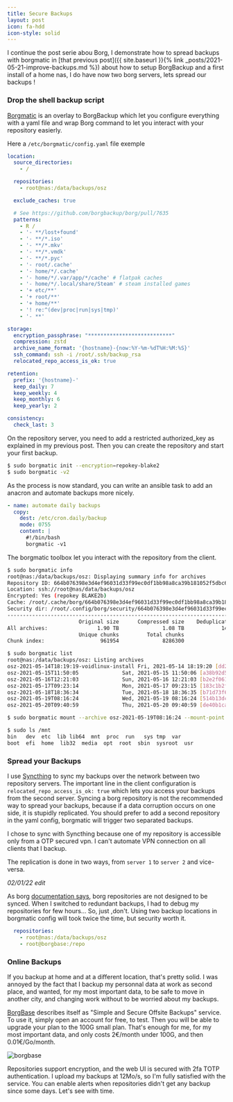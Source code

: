 ```yaml
---
title: Secure Backups
layout: post
icon: fa-hdd
icon-style: solid
---
```


I continue the post serie abou Borg, I demonstrate how to spread backups with borgmatic in [that previous post]({{ site.baseurl }}{% link _posts/2021-05-21-improve-backups.md %}) about how to setup BorgBackup and a first install of a home nas, I do have now two borg servers, lets spread our backups !

### Drop the shell backup script

[Borgmatic](https://torsion.org/borgmatic/) is an overlay to BorgBackup which let you configure everything with a yaml file and wrap Borg command to let you interact with your repository easierly.

Here a ``/etc/borgmatic/config.yaml`` file exemple

```yaml
location:
  source_directories:
    - /

  repositories:
    - root@nas:/data/backups/osz

  exclude_caches: true

  # See https://github.com/borgbackup/borg/pull/7635
  patterns:
    - R /
    - '- **/lost+found'
    - '- **/*.iso'
    - '- **/*.mkv'
    - '- **/*.vmdk'
    - '- **/*.pyc'
    - '- root/.cache'
    - '- home/*/.cache'
    - '- home/*/.var/app/*/cache' # flatpak caches
    - '- home/*/.local/share/Steam' # steam installed games
    - '+ etc/**'
    - '+ root/**'
    - '+ home/**'
    - '! re:^(dev|proc|run|sys|tmp)'
    - '- **'

storage:
  encryption_passphrase: "***************************"
  compression: zstd
  archive_name_format: '{hostname}-{now:%Y-%m-%dT%H:%M:%S}'
  ssh_command: ssh -i /root/.ssh/backup_rsa
  relocated_repo_access_is_ok: true

retention:
  prefix: '{hostname}-'
  keep_daily: 7
  keep_weekly: 4
  keep_monthly: 6
  keep_yearly: 2

consistency:
  check_last: 3
```

On the repository server, you need to add a restricted authorized_key as explained in my previous post.
Then you can create the repository and start your first backup.

```bash
$ sudo borgmatic init --encryption=repokey-blake2
$ sudo borgmatic -v2
```

As the process is now standard, you can write an ansible task to add an anacron and automate backups more nicely.
```yaml
- name: automate daily backups
  copy:
    dest: /etc/cron.daily/backup
    mode: 0755
    content: |
      #!/bin/bash
      borgmatic -v1
```

The borgmatic toolbox let you interact with the repository from the client.
```bash
$ sudo borgmatic info
root@nas:/data/backups/osz: Displaying summary info for archives
Repository ID: 664b076398e3d4ef96031d33f99ec0df1bb98a8ca39b181052f5dbc6c335f70e
Location: ssh://root@nas/data/backups/osz
Encrypted: Yes (repokey BLAKE2b)
Cache: /root/.cache/borg/664b076398e3d4ef96031d33f99ec0df1bb98a8ca39b181052f5dbc6c335f70e
Security dir: /root/.config/borg/security/664b076398e3d4ef96031d33f99ec0df1bb98a8ca39b181052f5dbc6c335f70e
------------------------------------------------------------------------------
                       Original size      Compressed size    Deduplicated size
All archives:                1.90 TB              1.08 TB            149.50 GB
                       Unique chunks         Total chunks
Chunk index:                  961954              8286300

$ sudo borgmatic list
root@nas:/data/backups/osz: Listing archives
osz-2021-05-14T18:19:19-voidlinux-install Fri, 2021-05-14 18:19:20 [dd21865bff728fdf4751cdc0e1f714164436eb5863452298b72952093dfbad4c]
osz-2021-05-15T11:50:05              Sat, 2021-05-15 11:50:06 [a38b92d57f58c97195e42047611679aa24a065a092da93d6ed9a68d7d94a52ad]
osz-2021-05-16T12:21:03              Sun, 2021-05-16 12:21:03 [b2e2f061939bb4818cb7be33e7da2c572ce7b60ebb6f9482ed317e18cf01895f]
osz-2021-05-17T09:23:14              Mon, 2021-05-17 09:23:15 [183c1b2f399999012cfa977a3b5f67ca3b8b0299384adfad486e3858a469659e]
osz-2021-05-18T18:36:34              Tue, 2021-05-18 18:36:35 [b71d73f6d62a328ff09c5728ddb042b6858148fcfbfe078828178abd34a10795]
osz-2021-05-19T08:16:24              Wed, 2021-05-19 08:16:24 [514b13dcdfbca936930adf67066bb7fcb5e668f5301c0d5ec1a98915c9926bb9]
osz-2021-05-20T09:40:59              Thu, 2021-05-20 09:40:59 [de40b1ca2cfe99893cb8023b2c496ba56695f3596199a126ac79ccf36ee566d0]

$ sudo borgmatic mount --archive osz-2021-05-19T08:16:24 --mount-point /mnt

$ sudo ls /mnt
bin   dev  etc	lib	lib64  mnt  proc  run	sys	tmp  var
boot  efi  home  lib32	media  opt  root  sbin	sysroot  usr
```

### Spread your Backups

I use [Syncthing](https://syncthing.net/) to sync my backups over the network between two repository servers.
The important line in the client configuration is ``relocated_repo_access_is_ok: true`` which lets you access your backups from the second server.
Syncing a borg repository is not the recommended way to spread your backups, because if a data corruption occurs on one side, it is stupidly replicated.
You should prefer to add a second repository in the yaml config, borgmatic will trigger two separated backups.

I chose to sync with Syncthing because one of my repository is accessible only from a OTP secured vpn. I can't automate VPN connection on all clients that I backup.

The replication is done in two ways, from ``server 1`` to ``server 2`` and vice-versa.

_02/01/22 edit_

As borg [documentation says](https://borgbackup.readthedocs.io/en/stable/faq.html#can-i-copy-or-synchronize-my-repo-to-another-location), borg repositories are not designed to be synced.
When I switched to redundant backups, I had to debug my repositories for few hours... So, just ,don't.
Using two backup locations in borgmatic config will took twice the time, but security worth it.
```yaml
  repositories:
    - root@nas:/data/backups/osz
    - root@borgbase:/repo
```

### Online Backups

If you backup at home and at a different location, that's pretty solid. I was annoyed by the fact that I backup my personnal data at work as second place, and wanted, for my most important data, to be safe to move in another city, and changing work without to be worried about my backups.

[BorgBase](https://www.borgbase.com/) describes itself as "Simple and Secure Offsite Backups" service.
To use it, simply open an account for free, to test. Then you will be able to upgrade your plan to the 100G small plan. That's enough for me, for my most important data, and only costs 2€/month under 100G, and then 0.01€/Go/month.

![borgbase]({{site.baseurl}}/assets/images/server/borgbase.png)

Repositories support encryption, and the web UI is secured with 2fa TOTP authentication.
I upload my backups at 12Mo/s, so I'm fully satisfied with the service.
You can enable alerts when repositories didn't get any backup since some days.
Let's see with time.
